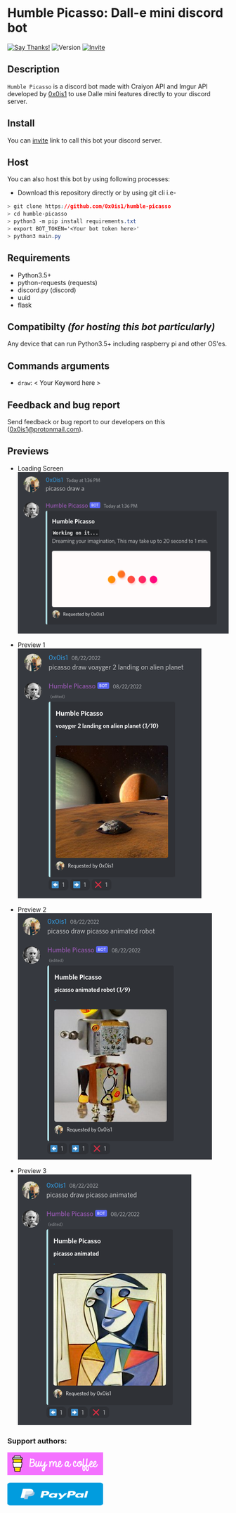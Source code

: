 # Humble Picasso: Dall-e mini discord bot

[![Say Thanks!](https://img.shields.io/badge/Say%20Thanks-!-1EAEDB.svg)](https://saythanks.io/to/0x0is1off@gmail.com)
![Version](https://img.shields.io/badge/Version-1.0.1-red)
[![Invite](https://img.shields.io/badge/Invite-Bot-pink)](https://discord.com/api/oauth2/authorize?client_id=1010900722147151902&permissions=125000&scope=bot)


## Description
`Humble Picasso` is a discord bot made with Craiyon API and Imgur API developed by [0x0is1](https://github.com/0x0is1) to use Dalle mini features directly to your discord server.

## Install
You can [invite](https://discord.com/api/oauth2/authorize?client_id=1010900722147151902&permissions=125000&scope=bot) link to call this bot your discord server.

## Host
You can also host this bot by using following processes:

* Download this repository directly or by using git cli i.e-

```css
> git clone https://github.com/0x0is1/humble-picasso
> cd humble-picasso
> python3 -m pip install requirements.txt
> export BOT_TOKEN='<Your bot token here>'
> python3 main.py
```

## Requirements
* Python3.5+
* python-requests (requests)
* discord.py (discord)
* uuid
* flask

## Compatibilty _(for hosting this bot particularly)_

Any device that can run Python3.5+ including raspberry pi and other OS'es.

## Commands arguments
* `draw`: < Your Keyword here >

## Feedback and bug report

Send feedback or bug report to our developers on this (0x0is1@protonmail.com).

## Previews
* Loading Screen<br>
<img src="https://raw.githubusercontent.com/0x0is1/inproject-asset-container/master/preview1.png"> </img>

* Preview 1<br>
<img src="https://raw.githubusercontent.com/0x0is1/inproject-asset-container/master/preview2.png"> </img>

* Preview 2<br>
<img src="https://raw.githubusercontent.com/0x0is1/inproject-asset-container/master/preview3.png"> </img>

* Preview 3<br>
<img src="https://raw.githubusercontent.com/0x0is1/inproject-asset-container/master/preview4.png"> </img>

### **Support authors**:

[![Donate](https://raw.githubusercontent.com/0x0is1/inproject-asset-container/master//default-pink.png)](https://www.buymeacoffee.com/6dciIwk)

[![Donate](https://raw.githubusercontent.com/0x0is1/inproject-asset-container/master//-460.png)](https://paypal.me/0x0is1?locale.x=en_GB)
